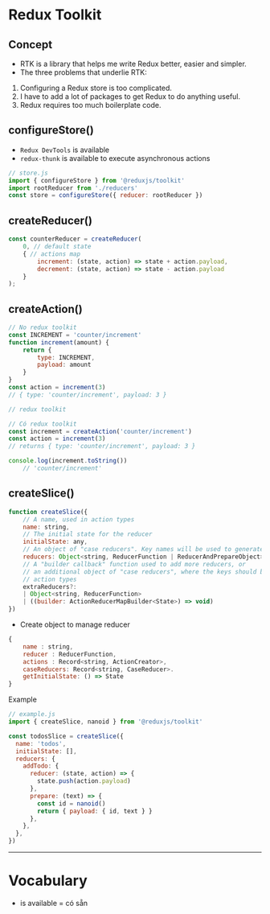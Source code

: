 # Redux Toolkit

## Concept

- RTK is a library that helps me write Redux better, easier and simpler.
- The three problems that underlie RTK:
1. Configuring a Redux store is too complicated.
2. I have to add a lot of packages to get Redux to do anything useful.
3. Redux requires too much boilerplate code.

## configureStore()

- `Redux DevTools` is available
- `redux-thunk` is available to execute asynchronous actions

```jsx
// store.js
import { configureStore } from '@reduxjs/toolkit'
import rootReducer from './reducers'
const store = configureStore({ reducer: rootReducer })
```

## createReducer()

```jsx
const counterReducer = createReducer(
	0, // default state 
	{ // actions map
		increment: (state, action) => state + action.payload,
		decrement: (state, action) => state - action.payload
	}
);
```

## createAction()

```jsx
// No redux toolkit
const INCREMENT = 'counter/increment'
function increment(amount) {
	return {
		type: INCREMENT,
		payload: amount
	}
}
const action = increment(3)
// { type: 'counter/increment', payload: 3 }

// redux toolkit

// Có redux toolkit
const increment = createAction('counter/increment')
const action = increment(3)
// returns { type: 'counter/increment', payload: 3 }

console.log(increment.toString())
	// 'counter/increment'
```

## createSlice()

```jsx
function createSlice({
    // A name, used in action types
    name: string,
    // The initial state for the reducer
    initialState: any,
    // An object of "case reducers". Key names will be used to generate actions.
    reducers: Object<string, ReducerFunction | ReducerAndPrepareObject>
    // A "builder callback" function used to add more reducers, or
    // an additional object of "case reducers", where the keys should be other
    // action types
    extraReducers?:
    | Object<string, ReducerFunction>
    | ((builder: ActionReducerMapBuilder<State>) => void)
})
```

- Create object to manage reducer

```jsx
{
    name : string,
    reducer : ReducerFunction,
    actions : Record<string, ActionCreator>,
    caseReducers: Record<string, CaseReducer>.
    getInitialState: () => State
}
```

Example

```jsx
// example.js
import { createSlice, nanoid } from '@reduxjs/toolkit'

const todosSlice = createSlice({
  name: 'todos',
  initialState: [],
  reducers: {
    addTodo: {
      reducer: (state, action) => {
        state.push(action.payload)
      },
      prepare: (text) => {
        const id = nanoid()
        return { payload: { id, text } }
      },
    },
  },
})
```

---

# Vocabulary

- is available = có sẵn
